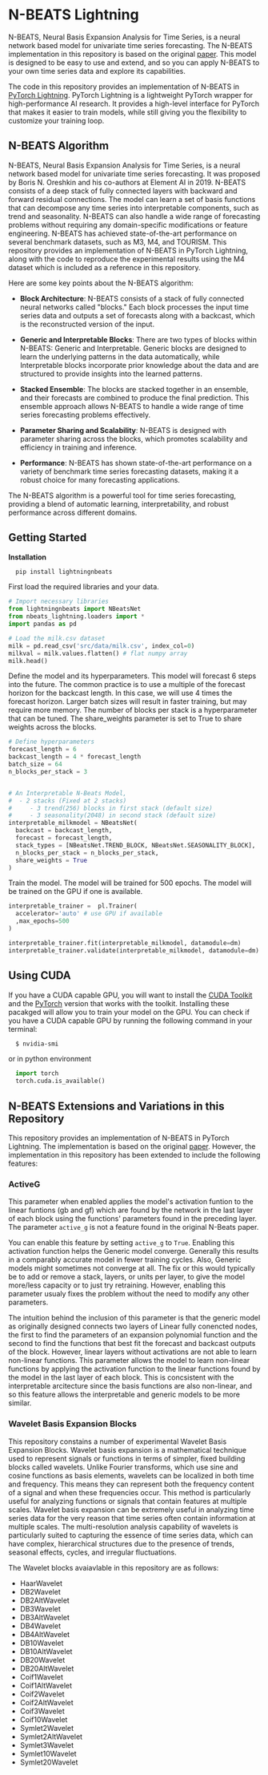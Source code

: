 # N-BEATS Lightning


N-BEATS, Neural Basis Expansion Analysis for Time Series, is a neural network based model for univariate time series forecasting. The N-BEATS implementation in this repository is based on the original [paper](https://arxiv.org/pdf/1905.10437.pdf.).  This model is designed to be easy to use and extend, and so you can apply N-BEATS to your own time series data and explore its capabilities.

The code in this repository provides an implementation of N-BEATS in [PyTorch Lightning](https://lightning.ai/docs/pytorch/stable/). PyTorch Lightning is a lightweight PyTorch wrapper for high-performance AI research. It provides a high-level interface for PyTorch that makes it easier to train models, while still giving you the flexibility to customize your training loop. 


## N-BEATS Algorithm

N-BEATS, Neural Basis Expansion Analysis for Time Series, is a neural network based model for univariate time series forecasting. It was proposed by Boris N. Oreshkin and his co-authors at Element AI in 2019. N-BEATS consists of a deep stack of fully connected layers with backward and forward residual connections. The model can learn a set of basis functions that can decompose any time series into interpretable components, such as trend and seasonality. N-BEATS can also handle a wide range of forecasting problems without requiring any domain-specific modifications or feature engineering. N-BEATS has achieved state-of-the-art performance on several benchmark datasets, such as M3, M4, and TOURISM. This repository provides an implementation of N-BEATS in PyTorch Lightning, along with the code to reproduce the experimental results using the M4 dataset which is included as a reference in this repository. 

Here are some key points about the N-BEATS algorithm:

- **Block Architecture**:
  N-BEATS consists of a stack of fully connected neural networks called "blocks." Each block processes the input time series data and outputs a set of forecasts along with a backcast, which is the reconstructed version of the input.

- **Generic and Interpretable Blocks**:
  There are two types of blocks within N-BEATS: Generic and Interpretable. Generic blocks are designed to learn the underlying patterns in the data automatically, while Interpretable blocks incorporate prior knowledge about the data and are structured to provide insights into the learned patterns.

- **Stacked Ensemble**:
  The blocks are stacked together in an ensemble, and their forecasts are combined to produce the final prediction. This ensemble approach allows N-BEATS to handle a wide range of time series forecasting problems effectively.

- **Parameter Sharing and Scalability**:
  N-BEATS is designed with parameter sharing across the blocks, which promotes scalability and efficiency in training and inference.

- **Performance**:
  N-BEATS has shown state-of-the-art performance on a variety of benchmark time series forecasting datasets, making it a robust choice for many forecasting applications.

The N-BEATS algorithm is a powerful tool for time series forecasting, providing a blend of automatic learning, interpretability, and robust performance across different domains.

## Getting Started

**Installation**
```bash
  pip install lightningnbeats
```

First load the required libraries and your data.

```python
# Import necessary libraries
from lightningnbeats import NBeatsNet
from nbeats_lightning.loaders import *
import pandas as pd

# Load the milk.csv dataset
milk = pd.read_csv('src/data/milk.csv', index_col=0)
milkval = milk.values.flatten() # flat numpy array
milk.head()
```

Define the model and its hyperparameters. This model will forecast 6 steps into the future. The common practice is to use a multiple of the forecast horizon for the backcast length.  In this case, we will use 4 times the forecast horizon. Larger batch sizes will result in faster training, but may require more memory.  The number of blocks per stack is a hyperparameter that can be tuned.  The share_weights parameter is set to True to share weights across the blocks.

```python
# Define hyperparameters
forecast_length = 6
backcast_length = 4 * forecast_length
batch_size = 64
n_blocks_per_stack = 3


# An Interpretable N-Beats Model, 
#  - 2 stacks (Fixed at 2 stacks)
#     - 3 trend(256) blocks in first stack (default size)
#     - 3 seasonality(2048) in second stack (default size)
interpretable_milkmodel = NBeatsNet(
  backcast = backcast_length,
  forecast = forecast_length, 
  stack_types = [NBeatsNet.TREND_BLOCK, NBeatsNet.SEASONALITY_BLOCK],
  n_blocks_per_stack = n_blocks_per_stack,
  share_weights = True  
)

```

Train the model. The model will be trained for 500 epochs.  The model will be trained on the GPU if one is available.

```python
interpretable_trainer =  pl.Trainer(
  accelerator='auto' # use GPU if available
  ,max_epochs=500
)

interpretable_trainer.fit(interpretable_milkmodel, datamodule=dm)
interpretable_trainer.validate(interpretable_milkmodel, datamodule=dm)  
```

## Using CUDA

If you have a CUDA capable GPU, you will want to install the [CUDA Toolkit](https://developer.nvidia.com/cuda-toolkit) and the [PyTorch](https://pytorch.org/get-started/locally/) version that works with the toolkit. Installing these pacakged will allow you to train your model on the GPU.  You can check if you have a CUDA capable GPU by running the following command in your terminal:

```bash
  $ nvidia-smi
```

or in python environment

```python
  import torch
  torch.cuda.is_available()
```

## N-BEATS Extensions and Variations in this Repository

This repository provides an implementation of N-BEATS in PyTorch Lightning. The implementation is based on the original [paper](https://arxiv.org/pdf/1905.10437.pdf). However, the implementation in this repository has been extended to include the following features:

### ActiveG

This parameter when enabled applies the model's activation funtion to the linear funtions (gb and gf) which are found by the network in the last layer of each block using the functions' parameters found in the preceding layer. The parameter `active_g` is not a feature found in the original N-Beats paper.

You can enable this feature by setting `active_g` to `True`.  Enabling this activation function helps the Generic model converge.  Generally this results in a comparably accurate model in fewer training cycles.  Also, Generic models might sometimes not converge at all.  The fix or this would typically be to add or remove a stack, layers, or units per layer, to give the model more/less capacity or to just try retraining. However, enabling this parameter usualy fixes the problem without the need to modify any other parameters.

The intuition behind the inclusion of this parameter is that the generic model as originally designed connects two layers 
of Linear fully conencted nodes, the first to find the parameters of an expansion polynomial function and the second to find the functions that best fit the forecast and backcast outputs of the block. However, linear layers without activations are not able to learn non-linear functions.  This parameter allows the model to learn non-linear functions by applying the activation function to the linear functions found by the model in the last layer of each block.  This is concsistent with the interpretable arcitecture since the basis functions are also non-linear, and so this feature allows the interpretable and generic models to be more similar.

### Wavelet Basis Expansion Blocks

This repository constains a number of experimental Wavelet Basis Expansion Blocks. Wavelet basis expansion is a mathematical technique used to represent signals or functions in terms of simpler, fixed building blocks called wavelets. Unlike Fourier transforms, which use sine and cosine functions as basis elements, wavelets can be localized in both time and frequency. This means they can represent both the frequency content of a signal and when these frequencies occur. This method is particularly useful for analyzing functions or signals that contain features at multiple scales.  Wavelet basis expansion can be extremely useful in analyzing time series data for the very reason that time series often contain information at multiple scales. The multi-resolution analysis capability of wavelets is particularly suited to capturing the essence of time series data, which can have complex, hierarchical structures due to the presence of trends, seasonal effects, cycles, and irregular fluctuations. 

The Wavelet blocks avaiavlable in this repository are as follows:

- HaarWavelet
- DB2Wavelet
- DB2AltWavelet
- DB3Wavelet
- DB3AltWavelet
- DB4Wavelet
- DB4AltWavelet
- DB10Wavelet
- DB10AltWavelet
- DB20Wavelet
- DB20AltWavelet
- Coif1Wavelet
- Coif1AltWavelet
- Coif2Wavelet
- Coif2AltWavelet
- Coif3Wavelet
- Coif10Wavelet 
- Symlet2Wavelet
- Symlet2AltWavelet
- Symlet3Wavelet  
- Symlet10Wavelet
- Symlet20Wavelet 


